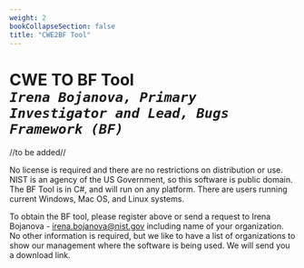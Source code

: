 ```yaml
---
weight: 2
bookCollapseSection: false
title: "CWE2BF Tool"
---
```

# CWE TO BF Tool <br/>_`Irena Bojanova, Primary Investigator and Lead, Bugs Framework (BF)`_

//to be added//

No license is required and there are no restrictions on distribution or use. NIST is an agency of the US Government, so this software is public domain. The BF Tool is in C#, and will run on any platform.  There are users running current Windows, Mac OS, and Linux systems. 

To obtain the BF tool, please register above or send a request to Irena Bojanova - irena.bojanova@nist.gov including name of your organization. No other information is required, but we like to have a list of organizations to show our management where the software is being used. We will send you a download link.
